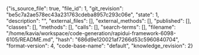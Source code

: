 {"is_source_file": true, "file_id": 1, "git_revision": "be5c7a2ae578ec43a231763cdeba8957c293c06e", "state": 1, "description": "", "external_files": [], "external_methods": [], "published": [], "classes": [], "methods": [], "calls": [], "search-terms": [], "filename": "/home/kavia/workspace/code-generation/rapidui-framework-6098-6105/README.md", "hash": "686d9e120021af7266d53c5960840704", "format-version": 4, "code-base-name": "default", "knowledge_revision": 2}